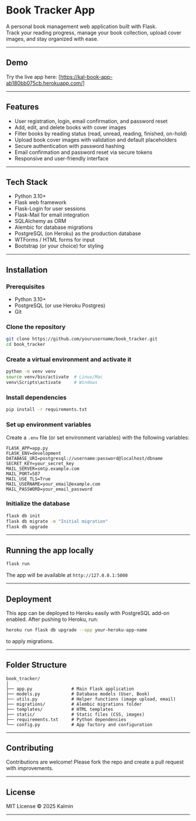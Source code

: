 # Book Tracker App

A personal book management web application built with Flask.  
Track your reading progress, manage your book collection, upload cover images, and stay organized with ease.

---

## Demo

Try the live app here: [https://kal-book-app-ab180bb075cb.herokuapp.com/]

---

## Features

- User registration, login, email confirmation, and password reset  
- Add, edit, and delete books with cover images  
- Filter books by reading status (read, unread, reading, finished, on-hold)  
- Upload book cover images with validation and default placeholders  
- Secure authentication with password hashing  
- Email confirmation and password reset via secure tokens  
- Responsive and user-friendly interface  

---

## Tech Stack

- Python 3.10+  
- Flask web framework  
- Flask-Login for user sessions  
- Flask-Mail for email integration  
- SQLAlchemy as ORM  
- Alembic for database migrations  
- PostgreSQL (on Heroku) as the production database  
- WTForms / HTML forms for input  
- Bootstrap (or your choice) for styling  

---

## Installation

### Prerequisites

- Python 3.10+  
- PostgreSQL (or use Heroku Postgres)  
- Git  

### Clone the repository

```bash
git clone https://github.com/yourusername/book_tracker.git
cd book_tracker
````

### Create a virtual environment and activate it

```bash
python -m venv venv
source venv/bin/activate  # Linux/Mac
venv\Scripts\activate     # Windows
```

### Install dependencies

```bash
pip install -r requirements.txt
```

### Set up environment variables

Create a `.env` file (or set environment variables) with the following variables:

```env
FLASK_APP=app.py
FLASK_ENV=development
DATABASE_URI=postgresql://username:password@localhost/dbname
SECRET_KEY=your_secret_key
MAIL_SERVER=smtp.example.com
MAIL_PORT=587
MAIL_USE_TLS=True
MAIL_USERNAME=your_email@example.com
MAIL_PASSWORD=your_email_password
```

### Initialize the database

```bash
flask db init
flask db migrate -m "Initial migration"
flask db upgrade
```

---

## Running the app locally

```bash
flask run
```

The app will be available at `http://127.0.0.1:5000`

---

## Deployment

This app can be deployed to Heroku easily with PostgreSQL add-on enabled. After pushing to Heroku, run:

```bash
heroku run flask db upgrade --app your-heroku-app-name
```

to apply migrations.

---

## Folder Structure

```
book_tracker/
│
├── app.py               # Main Flask application
├── models.py            # Database models (User, Book)
├── utils.py             # Helper functions (image upload, email)
├── migrations/          # Alembic migrations folder
├── templates/           # HTML templates
├── static/              # Static files (CSS, images)
├── requirements.txt     # Python dependencies
└── config.py            # App factory and configuration
```

---

## Contributing

Contributions are welcome! Please fork the repo and create a pull request with improvements.

---

## License

MIT License © 2025 Kalmin

---
